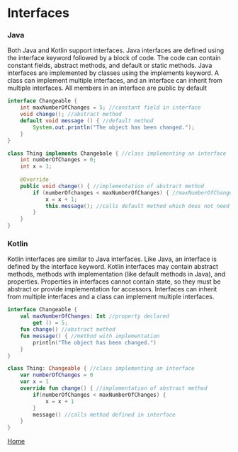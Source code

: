 # Interfaces

### Java
Both Java and Kotlin support interfaces. Java interfaces are defined using the interface keyword followed by a block of code. The code can contain constant fields, abstract methods, and default or static methods. Java interfaces are implemented by classes using the implements keyword. A class can implement multiple interfaces, and an interface can inherit from multiple interfaces. All members in an interface are public by default

```java
interface Changeable {
	int maxNumberOfChanges = 5; //constant field in interface
    void change(); //abstract method
    default void message () { //default method
    	System.out.println("The object has been changed.");
    }
}

class Thing implements Changebale { //class implementing an interface
	int numberOfChanges = 0;
    int x = 1;
    
    @Override
    public void change() { //implementation of abstract method
    	if (numberOfchanges < maxNumberOfChanges) { //maxNumberOfChanges is a constant from the interface
        	x = x + 1;
            this.message(); //calls default method which does not need to be defined
        }
    }
}
```

### Kotlin
Kotlin interfaces are similar to Java interfaces. Like Java, an interface is defined by the interface keyword. Kotlin interfaces may contain abstract methods, methods with implementation (like default methods in Java), and properties. Properties in interfaces cannot contain state, so they must be abstract or provide implementation for accessors. Interfaces can inherit from multiple interfaces and a class can implement multiple interfaces.

```kotlin
interface Changeable {
	val maxNumberOfChanges: Int //property declared
    	get () = 5;
    fun change() //abstract method
    fun message() { //method with implementation
    	println("The object has been changed.")
    }
}

class Thing: Changeable { //class implementing an interface
	var numberOfChanges = 0
    var x = 1
    override fun change() { //implementation of abstract method
    	if(numberOfChanges < maxNumberOfChanges) {
        	x = x + 1
        }
        message() //calls method defined in interface
    }
}
```

[Home](../README.md)